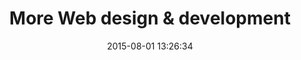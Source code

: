 ---
layout: work
title: 'More Web design & development'
categories: work
date: 2015-08-01 13:26:34
thumbnail: 'images/thumbs/web@2x.jpg'
permalink: /work/web
hero: 'http://placekitten.com/1200/1000' 
color: '#8D9389'
---